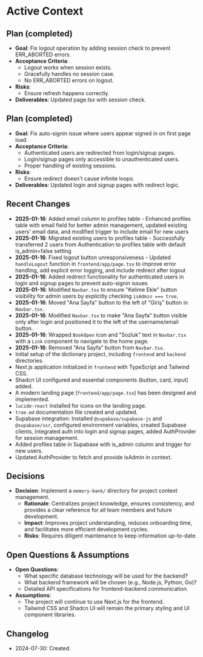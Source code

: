 # Active Context
## Plan (completed)
- **Goal**: Fix logout operation by adding session check to prevent ERR_ABORTED errors.
- **Acceptance Criteria**:
  - Logout works when session exists.
  - Gracefully handles no session case.
  - No ERR_ABORTED errors on logout.
- **Risks**:  
  - Ensure refresh happens correctly.
- **Deliverables**: Updated page.tsx with session check.

## Plan (completed)
- **Goal**: Fix auto-signin issue where users appear signed in on first page load.
- **Acceptance Criteria**:
  - Authenticated users are redirected from login/signup pages.
  - Login/signup pages only accessible to unauthenticated users.
  - Proper handling of existing sessions.
- **Risks**:  
  - Ensure redirect doesn't cause infinite loops.
- **Deliverables**: Updated login and signup pages with redirect logic.

## Recent Changes
- **2025-01-16**: Added email column to profiles table - Enhanced profiles table with email field for better admin management, updated existing users' email data, and modified trigger to include email for new users
- **2025-01-16**: Migrated existing users to profiles table - Successfully transferred 2 users from Authentication to profiles table with default is_admin=false setting
- **2025-01-16**: Fixed logout button unresponsiveness - Updated `handleLogout` function in `frontend/app/page.tsx` to improve error handling, add explicit error logging, and include redirect after logout
- **2025-01-16**: Added redirect functionality for authenticated users in login and signup pages to prevent auto-signin issues
- **2025-01-16**: Modified `Navbar.tsx` to ensure "Kelime Ekle" button visibility for admin users by explicitly checking `isAdmin === true`.
- **2025-01-16**: Moved "Ana Sayfa" button to the left of "Giriş" button in `Navbar.tsx`.
- **2025-01-16**: Modified `Navbar.tsx` to make "Ana Sayfa" button visible only after login and positioned it to the left of the username/email button.
- **2025-01-16**: Wrapped `BookOpen` icon and "Sozluk" text in `Navbar.tsx` with a `Link` component to navigate to the home page.
- **2025-01-16**: Removed "Ana Sayfa" button from `Navbar.tsx`.
- Initial setup of the dictionary project, including `frontend` and `backend` directories.
- Next.js application initialized in `frontend` with TypeScript and Tailwind CSS.
- Shadcn UI configured and essential components (button, card, input) added.
- A modern landing page (`frontend/app/page.tsx`) has been designed and implemented.
- `lucide-react` installed for icons on the landing page.
- `trae.md` documentation file created and updated.
- Supabase integration: Installed `@supabase/supabase-js` and `@supabase/ssr`, configured environment variables, created Supabase clients, integrated auth into login and signup pages, added AuthProvider for session management.
- Added profiles table in Supabase with is_admin column and trigger for new users.
- Updated AuthProvider to fetch and provide isAdmin in context.

## Decisions
- **Decision**: Implement a `memory-bank/` directory for project context management.
  - **Rationale**: Centralizes project knowledge, ensures consistency, and provides a clear reference for all team members and future development.
  - **Impact**: Improves project understanding, reduces onboarding time, and facilitates more efficient development cycles.
  - **Risks**: Requires diligent maintenance to keep information up-to-date.

## Open Questions & Assumptions
- **Open Questions**: 
  - What specific database technology will be used for the backend?
  - What backend framework will be chosen (e.g., Node.js, Python, Go)?
  - Detailed API specifications for frontend-backend communication.
- **Assumptions**: 
  - The project will continue to use Next.js for the frontend.
  - Tailwind CSS and Shadcn UI will remain the primary styling and UI component libraries.

## Changelog
- 2024-07-30: Created.